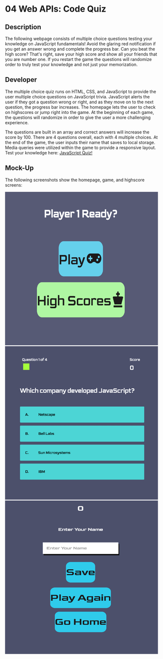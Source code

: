 # 04 Web APIs: Code Quiz
## Description

The following webpage consists of multiple choice questions testing your knowledge on JavaScript fundamentals!  Avoid the glaring red notification if you get an answer wrong and complete the progress bar.  Can you beat the high score?  That's right, save your high score and show all your friends that you are number one.  If you restart the game the questions will randomize order to truly test your knowledge and not just your memorization.


## Developer
The multiple choice quiz runs on HTML, CSS, and JavaScript to provide the user multiple choice questions on JavaScript trivia.  JavaScript alerts the user if they got a question wrong or right, and as they move on to the next question, the progress bar increases.  The homepage lets the user to check on highscores or jump right into the game.  At the beginning of each game, the questions will randomize in order to give the user a more challenging experience.  

The questions are built in an array and correct answers will increase the score by 100.  There are 4 questions overall, each with 4 multiple choices.  At the end of the game, the user inputs their name that saves to local storage.  Media queries were utilized within the game to provide a responsive layout.  Test your knowledge here: [JavaScript Quiz!][demo]

## Mock-Up
The following screenshots show the homepage, game, and highscore screens:

![CodeQuiz](Assets/homepage.png) ![CodeQuiz](Assets/game.png)
![CodeQuiz](Assets/highscore.png)

[demo]: https://rpc08002.github.io/Code-Quiz/

